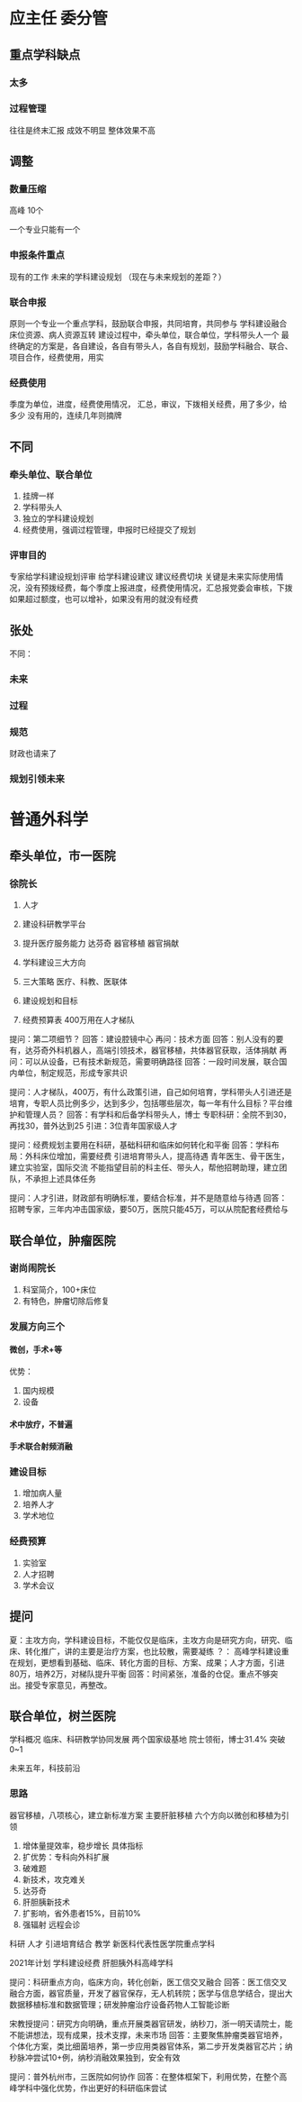 # 应主任 委分管

## 重点学科缺点

### 太多

### 过程管理
往往是终末汇报
成效不明显
整体效果不高

## 调整

### 数量压缩

高峰 10个

一个专业只能有一个

### 申报条件重点
现有的工作
未来的学科建设规划
（现在与未来规划的差距？）

### 联合申报
原则一个专业一个重点学科，鼓励联合申报，共同培育，共同参与
学科建设融合
床位资源、病人资源互转
建设过程中，牵头单位，联合单位，学科带头人一个
最终确定的方案是，各自建设，各自有带头人，各自有规划，鼓励学科融合、联合、项目合作，经费使用，用实

### 经费使用
季度为单位，进度，经费使用情况，
汇总，审议，下拨相关经费，用了多少，给多少
没有用的，连续几年则摘牌

## 不同

### 牵头单位、联合单位

1. 挂牌一样
1. 学科带头人
1. 独立的学科建设规划
1. 经费使用，强调过程管理，申报时已经提交了规划

### 评审目的
专家给学科建设规划评审
给学科建设建议
建议经费切块
关键是未来实际使用情况，没有预拨经费，每个季度上报进度，经费使用情况，汇总报党委会审核，下拨
如果超过额度，也可以增补，如果没有用的就没有经费


## 张处
不同：
### 未来
### 过程
### 规范

财政也请来了

### 规划引领未来

# 普通外科学
## 牵头单位，市一医院 
### 徐院长
1. 人才
1. 建设科研教学平台
1. 提升医疗服务能力
    达芬奇
    器官移植
        器官捐献
1. 学科建设三大方向

1. 三大策略
    医疗、科教、医联体

1. 建设规划和目标
1. 经费预算表
    400万用在人才梯队


提问：第二项细节？
回答：建设腔镜中心
再问：技术方面
回答：别人没有的要有，达芬奇外科机器人，高端引领技术，器官移植，共体器官获取，活体捐献
再问：可以从设备，已有技术新规范，需要明确路径
回答：一段时间发展，联合国内单位，制定规范，形成专家共识

提问：人才梯队，400万，有什么政策引进，自己如何培育，学科带头人引进还是培育，专职人员比例多少，达到多少，包括哪些层次，每一年有什么目标？平台维护和管理人员？
回答：有学科和后备学科带头人，博士
专职科研：全院不到30，再找30，普外达到25
引进：3位青年国家级人才

提问：经费规划主要用在科研，基础科研和临床如何转化和平衡
回答：学科布局：外科床位增加，需要经费
引进培育带头人，提高待遇
青年医生、骨干医生，建立实验室，国际交流
不能指望目前的科主任、带头人，帮他招聘助理，建立团队，不承担上述具体任务

提问：人才引进，财政部有明确标准，要结合标准，并不是随意给与待遇
回答：招聘专家，三年内冲击国家级，要50万，医院只能45万，可以从院配套经费给与

## 联合单位，肿瘤医院
### 谢尚闹院长
1. 科室简介，100+床位
1. 有特色，肿瘤切除后修复

### 发展方向三个
#### 微创，手术+等
优势：
1. 国内规模
1. 设备

#### 术中放疗，不普遍
#### 手术联合射频消融

### 建设目标
1. 增加病人量
1. 培养人才
1. 学术地位

### 经费预算
1. 实验室
1. 人才招聘 
1. 学术会议


## 提问
夏：主攻方向，学科建设目标，不能仅仅是临床，主攻方向是研究方向，研究、临床、转化推广，讲的主要是治疗方案，也比较散，需要凝练
？： 高峰学科建设重在规划，更想看到基础、临床、转化方面的目标、方案、成果；人才方面，引进80万，培养2万，对梯队提升平衡
回答：时间紧张，准备的仓促。重点不够突出。接受专家意见，再整改。


## 联合单位，树兰医院
学科概况
临床、科研教学协同发展
两个国家级基地
院士领衔，博士31.4%
突破0~1

未来五年，科技前沿
### 思路
器官移植，八项核心，建立新标准方案
主要肝脏移植
六个方向以微创和移植为引领

1. 增体量提效率，稳步增长
具体指标
1. 扩优势：专科向外科扩展
1. 破难题
1. 新技术，攻克难关
1. 达芬奇
1. 肝胆胰新技术
1. 扩影响，省外患者15%，目前10%
1. 强辐射
远程会诊

科研
人才 引进培育结合
教学
    新医科代表性医学院重点学科

2021年计划
学科建设经费
肝胆胰外科高峰学科

提问：科研重点方向，临床方向，转化创新，医工信交叉融合
回答：医工信交叉融合方面，器官质量，开发了器官保存，无人机转院；医学与信息学结合，提出大数据移植标准和数据管理；研发肿瘤治疗设备药物人工智能诊断

宋教授提问：研究方向明确，重点开展类器官研发，纳秒刀，浙一明天请院士，能不能讲想法，现有成果，技术支撑，未来市场
回答：主要聚焦肿瘤类器官培养，个体化方案，类比细菌培养，第一步应用类器官体系，第二步开发类器官芯片；纳秒脉冲尝试10+例，纳秒消融效果独到，安全有效

提问：普外杭州市，三医院如何协作
回答：在整体框架下，利用优势，在整个高峰学科中强化优势，作出更好的科研临床尝试

